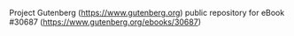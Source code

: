 Project Gutenberg (https://www.gutenberg.org) public repository for eBook #30687 (https://www.gutenberg.org/ebooks/30687)
